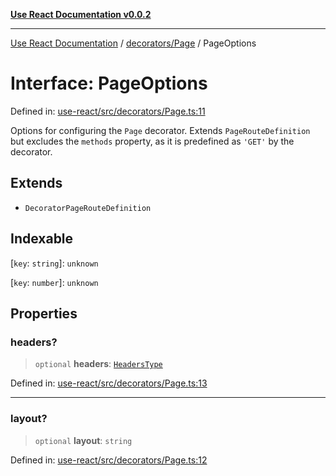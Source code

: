 [**Use React Documentation v0.0.2**](../../../README.md)

***

[Use React Documentation](../../../modules.md) / [decorators/Page](../README.md) / PageOptions

# Interface: PageOptions

Defined in: [use-react/src/decorators/Page.ts:11](https://github.com/stonemjs/use-react/blob/d8ec502192c16b8752fc9e1bf85bd5600bcf9813/src/decorators/Page.ts#L11)

Options for configuring the `Page` decorator.
Extends `PageRouteDefinition` but excludes the `methods` property,
as it is predefined as `'GET'` by the decorator.

## Extends

- `DecoratorPageRouteDefinition`

## Indexable

\[`key`: `string`\]: `unknown`

\[`key`: `number`\]: `unknown`

## Properties

### headers?

> `optional` **headers**: [`HeadersType`](../../../declarations/type-aliases/HeadersType.md)

Defined in: [use-react/src/decorators/Page.ts:13](https://github.com/stonemjs/use-react/blob/d8ec502192c16b8752fc9e1bf85bd5600bcf9813/src/decorators/Page.ts#L13)

***

### layout?

> `optional` **layout**: `string`

Defined in: [use-react/src/decorators/Page.ts:12](https://github.com/stonemjs/use-react/blob/d8ec502192c16b8752fc9e1bf85bd5600bcf9813/src/decorators/Page.ts#L12)
